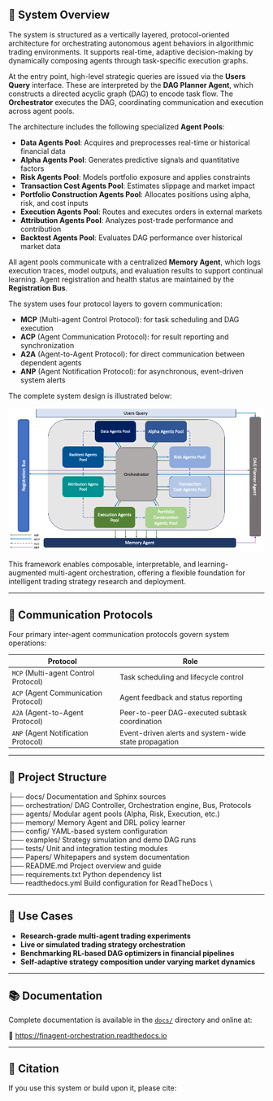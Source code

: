 ## 📐 System Overview

The system is structured as a vertically layered, protocol-oriented architecture for orchestrating autonomous agent behaviors in algorithmic trading environments. It supports real-time, adaptive decision-making by dynamically composing agents through task-specific execution graphs.

At the entry point, high-level strategic queries are issued via the **Users Query** interface. These are interpreted by the **DAG Planner Agent**, which constructs a directed acyclic graph (DAG) to encode task flow. The **Orchestrator** executes the DAG, coordinating communication and execution across agent pools.

The architecture includes the following specialized **Agent Pools**:

- **Data Agents Pool**: Acquires and preprocesses real-time or historical financial data
- **Alpha Agents Pool**: Generates predictive signals and quantitative factors
- **Risk Agents Pool**: Models portfolio exposure and applies constraints
- **Transaction Cost Agents Pool**: Estimates slippage and market impact
- **Portfolio Construction Agents Pool**: Allocates positions using alpha, risk, and cost inputs
- **Execution Agents Pool**: Routes and executes orders in external markets
- **Attribution Agents Pool**: Analyzes post-trade performance and contribution
- **Backtest Agents Pool**: Evaluates DAG performance over historical market data

All agent pools communicate with a centralized **Memory Agent**, which logs execution traces, model outputs, and evaluation results to support continual learning. Agent registration and health status are maintained by the **Registration Bus**.

The system uses four protocol layers to govern communication:

- **MCP** (Multi-agent Control Protocol): for task scheduling and DAG execution
- **ACP** (Agent Communication Protocol): for result reporting and synchronization
- **A2A** (Agent-to-Agent Protocol): for direct communication between dependent agents
- **ANP** (Agent Notification Protocol): for asynchronous, event-driven system alerts

The complete system design is illustrated below:

![System Architecture](docs/source/intro/finagent_architecture.png)

This framework enables composable, interpretable, and learning-augmented multi-agent orchestration, offering a flexible foundation for intelligent trading strategy research and deployment.

---

## 🔗 Communication Protocols

Four primary inter-agent communication protocols govern system operations:

| Protocol | Role |
|----------|------|
| `MCP` (Multi-agent Control Protocol) | Task scheduling and lifecycle control |
| `ACP` (Agent Communication Protocol) | Agent feedback and status reporting |
| `A2A` (Agent-to-Agent Protocol) | Peer-to-peer DAG-executed subtask coordination |
| `ANP` (Agent Notification Protocol) | Event-driven alerts and system-wide state propagation |

---

## 📁 Project Structure
├── docs/                 Documentation and Sphinx sources \
├── orchestration/        DAG Controller, Orchestration engine, Bus, Protocols \
├── agents/               Modular agent pools (Alpha, Risk, Execution, etc.) \
├── memory/               Memory Agent and DRL policy learner \
├── config/               YAML-based system configuration \
├── examples/             Strategy simulation and demo DAG runs \
├── tests/                Unit and integration testing modules \
├── Papers/               Whitepapers and system documentation \
├── README.md             Project overview and guide \
├── requirements.txt      Python dependency list \
└── readthedocs.yml       Build configuration for ReadTheDocs \

---

## 🧪 Use Cases

- **Research-grade multi-agent trading experiments**  
- **Live or simulated trading strategy orchestration**
- **Benchmarking RL-based DAG optimizers in financial pipelines**
- **Self-adaptive strategy composition under varying market dynamics**

---

## 📚 Documentation

Complete documentation is available in the [`docs/`](docs/) directory and online at:

📘 https://finagent-orchestration.readthedocs.io

---

## 📝 Citation

If you use this system or build upon it, please cite:
